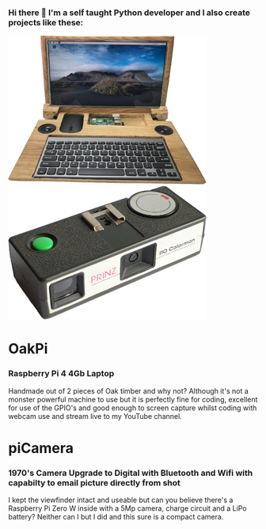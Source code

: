 ### Hi there 👋 I'm a self taught Python developer and I also create projects like these:
![OakPi Laptop](https://github.com/RasPiPkr/martinparkers/blob/master/img/OakPi400.png)![1970's Camera Upgrade to Digital with Bluetooth and Wifi with capabilty to email picture directly from shot](https://github.com/RasPiPkr/martinparkers/blob/master/img/piCamera400.png)
# OakPi
### Raspberry Pi 4 4Gb Laptop
Handmade out of 2 pieces of Oak timber and why not? Although it's not a monster powerful machine to use but it is perfectly fine for coding, excellent for use of the GPIO's and good enough to screen capture whilst coding with webcam use and stream live to my YouTube channel.

# piCamera
### 1970's Camera Upgrade to Digital with Bluetooth and Wifi with capabilty to email picture directly from shot
I kept the viewfinder intact and useable but can you believe there's a Raspberry Pi Zero W inside with a 5Mp camera, charge circuit and a LiPo battery?
Neither can I but I did and this sure is a compact camera.
<!--
**RasPiPkr/RasPiPkr** is a ✨ _special_ ✨ repository because its `README.md` (this file) appears on your GitHub profile.

Here are some ideas to get you started:

- 🔭 I’m currently working on ...
- 🌱 I’m currently learning ...
- 👯 I’m looking to collaborate on ...
- 🤔 I’m looking for help with ...
- 💬 Ask me about ...
- 📫 How to reach me: ...
- 😄 Pronouns: ...
- ⚡ Fun fact: ...
-->
